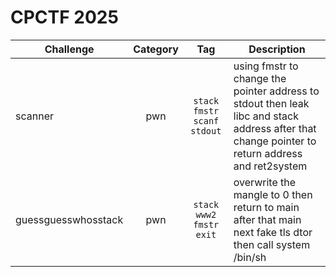 # CPCTF 2025

| Challenge | Category | Tag | Description | 
| --- | :---: | :---: | --- |
| scanner | pwn | `stack` `fmstr` `scanf` `stdout` | using fmstr to change the pointer address to stdout then leak libc and stack address after that change pointer to return address and ret2system |
| guessguesswhosstack | pwn | `stack` `www2` `fmstr` `exit` | overwrite the mangle to 0 then return to main after that main next fake tls dtor then call system /bin/sh |
